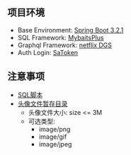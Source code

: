 ## 项目环境
* Base Environment: [Spring Boot 3.2.1](https://spring.io/projects/spring-boot/)
* SQL Framework: [MybaitsPlus](https://baomidou.com/pages/24112f/)
* Graphql Framework: [netflix DGS](https://ferris-yang.gitbook.io/netflix-dgs-guide-chinese/)
* Auth Login: [SaToken](https://sa-token.cc/doc.html#/)
## 注意事项
* [SQL脚本](https://github.com/Guuugao/Uno_restart/blob/master/PlayerInfo.SQL)
* [头像文件暂存目录](https://github.com/Guuugao/Uno_restart/tree/master/uploads)
  * 头像文件大小: size <= 3M
  * 可选类型: 
    * image/png
    * image/gif
    * image/jpeg

